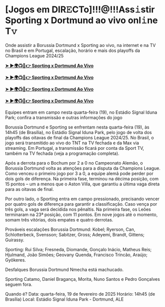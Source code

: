 # [Jogos em DIR𝙴CTo]!!!@!!!Ass𝚒stir Sporting x Dortmund ao vivo onl𝚒ne T𝚟

Onde assistir a Borussia Dortmund x Sporting ao vivo, na internet e na TV no Brasil e em Portugal, escalação, horário e mais dos playoffs da Champions League 2024/25

**[➤ ►🌍📺📱👉 Sporting x Dortmund Ao Vivo](https://urslink.club/mymoviesmob)**

**[➤ ►🌍📺📱👉 Sporting x Dortmund Ao Vivo](https://urslink.club/mymoviesmob)**

**[➤ ►🌍📺📱👉 Sporting x Dortmund Ao Vivo](https://urslink.club/mymoviesmob)**

**[➤ ►🌍📺📱👉 Sporting x Dortmund Ao Vivo](https://urslink.club/mymoviesmob)**

Equipes entram em campo nesta quarta-feira (19), no Estádio Signal Iduna Park; confira a transmissão e outras informações do jogo

Borussia Dortmund e Sporting se enfrentam nesta quarta-feira (19), às 14h45 (de Brasília), no Estádio Signal Iduna Park, pelo jogo de volta dos playoffs das oitavas de final da Champions League 2024/25. No Brasil, o jogo será transmitido ao vivo do TNT na TV fechada e da Max via streaming. Em Portugal, a transmissão ficará por conta da Sport TV, também na TV fechada (veja a programação completa).

Após a derrota para o Bochum por 2 a 0 no Campeonato Alemão, o Borussia Dortmund volta as atenções para a disputa da Champions League. Como venceu o primeiro jogo por 3 a 0, a equipe alemã pode perder por dois gols de diferença. Na primeira fase, terminou na décima posição, com 15 pontos – um a menos que o Aston Villa, que garantiu a última vaga direta para as oitavas de final.

Por outro lado, o Sporting entra em campo pressionado, precisando vencer por quatro gols de diferença para garantir a classificação. Caso vença por três gols, a vaga será decidida nos pênaltis. Na primeira fase, os Leões terminaram na 23ª posição, com 11 pontos. Em nove jogos até o momento, somam três vitórias, dois empates e quatro derrotas.

Prováveis escalações
Borussia Dortmund: Kobel; Ryerson, Can, Schlotterbeck, Svensson; Sabitzer, Gross; Adeyemi, Brandt, Gittens; Guirassy.

Sporting: Rui Silva; Fresneda, Diomande, Gonçalo Inácio, Matheus Reis; Hjulmand, João Simões; Geovany Quenda, Francisco Trincão, Araújo; Gyökeres.

Desfalques
Borussia Dortmund
Nmecha está machucado.

Sporting
Catamo, Daniel Bragança, Morita, Nuno Santos e Pedro Gonçalves seguem fora.

Quando é?
Data: quarta-feira, 19 de fevereiro de 2025
Horário: 14h45 (de Brasília)
Local: Estádio Signal Iduna Park - Dortmund, ALE
